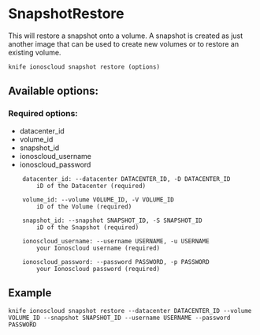 # SnapshotRestore

This will restore a snapshot onto a volume. A snapshot is created as just another image that can be used to create new volumes or to restore an existing volume.

```text
knife ionoscloud snapshot restore (options)
```

## Available options:

### Required options:

* datacenter_id
* volume_id
* snapshot_id
* ionoscloud_username
* ionoscloud_password

```text
    datacenter_id: --datacenter DATACENTER_ID, -D DATACENTER_ID
        iD of the Datacenter (required)

    volume_id: --volume VOLUME_ID, -V VOLUME_ID
        iD of the Volume (required)

    snapshot_id: --snapshot SNAPSHOT_ID, -S SNAPSHOT_ID
        iD of the Snapshot (required)

    ionoscloud_username: --username USERNAME, -u USERNAME
        your Ionoscloud username (required)

    ionoscloud_password: --password PASSWORD, -p PASSWORD
        your Ionoscloud password (required)

```
## Example

```text
knife ionoscloud snapshot restore --datacenter DATACENTER_ID --volume VOLUME_ID --snapshot SNAPSHOT_ID --username USERNAME --password PASSWORD
```
